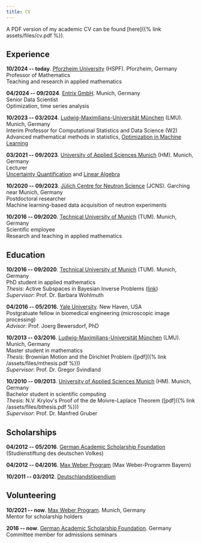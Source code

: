 ```yaml
---
title: CV
---
```

A PDF version of my academic CV can be found [here]({% link assets/files/cv.pdf %}).

## Experience
**10/2024 -- today**. [Pforzheim University](https://www.hs-pforzheim.de/) (HSPF). Pforzheim, Germany  
Professor of Mathematics  
Teaching and research in applied mathematics

**04/2024 -- 09/2024**. [Entrix GmbH](https://www.entrixenergy.com/). Munich, Germany  
Senior Data Scientist  
Optimization, time series analysis

**10/2023 -- 03/2024**. [Ludwig-Maximilians-Universität München](https://www.lmu.de/en/index.html) (LMU). Munich, Germany  
Interim Professor for Computational Statistics and Data Science (W2)  
Advanced mathematical methods in statistics, [Optimization in Machine Learning](https://slds-lmu.github.io/website_optimization/)

**03/2021 -- 09/2023**. [University of Applied Sciences Munich](https://www.cs.hm.edu/en/home/index.en.html) (HM). Munich, Germany  
Lecturer  
[Uncertainty Quantification](https://zpa.cs.hm.edu/public/module/374/) and [Linear Algebra](https://zpa.cs.hm.edu/public/module/138/)

**10/2020 -- 09/2023**. [Jülich Centre for Neutron Science](https://www.fz-juelich.de/jcns/EN/) (JCNS). Garching near Munich, Germany  
Postdoctoral researcher  
Machine learning-based data acquisition of neutron experiments

**10/2016 -- 09/2020**. [Technical University of Munich](https://www-m2.ma.tum.de/bin/view/Allgemeines/WebHomeEN) (TUM). Munich, Germany  
Scientific employee  
Research and teaching in applied mathematics

## Education
**10/2016 -- 09/2020**. [Technical University of Munich](https://www-m2.ma.tum.de/bin/view/Allgemeines/WebHomeEN) (TUM). Munich, Germany  
PhD student in applied mathematics  
_Thesis_: Active Subspaces in Bayesian Inverse Problems ([link](https://mediatum.ub.tum.de/?id=1546065))  
_Supervisor_: Prof. Dr. Barbara Wohlmuth

**04/2016 -- 05/2016**. [Yale University](http://bbs.yale.edu). New Haven, USA  
Postgratuate fellow in biomedical engineering (microscopic image processing)  
_Advisor_: Prof. Joerg Bewersdorf, PhD

**10/2013 -- 03/2016**. [Ludwig-Maximilians-Universität München](https://www.mathematik.uni-muenchen.de/) (LMU). Munich, Germany  
Master student in mathematics  
_Thesis_: Brownian Motion and the Dirichlet Problem ([pdf]({% link /assets/files/mthesis.pdf %}))  
_Supervisor_: Prof. Dr. Gregor Svindland

**10/2010 -- 09/2013**. [University of Applied Sciences Munich](https://www.cs.hm.edu/en/home/index.en.html) (HM). Munich, Germany  
Bachelor student in scientific computing  
_Thesis_: N.V. Krylov's Proof of the de Moivre-Laplace Theorem ([pdf]({% link /assets/files/bthesis.pdf %}))  
_Supervisor_: Prof. Dr. Manfred Gruber

## Scholarships
**04/2012 -- 05/2016**. [German Academic Scholarship Foundation](https://www.studienstiftung.de/en) (Studienstiftung des deutschen Volkes)

**04/2012 -- 04/2016**. [Max Weber Program](https://www.elitenetzwerk.bayern.de/en/home/funding-programs/max-weber-program) (Max Weber-Programm Bayern)

**10/2011 -- 03/2012**. [Deutschlandstipendium](https://www.deutschlandstipendium.de/deutschlandstipendium/de/services/english/english_node.html)

## Volunteering
**10/2021 -- now**. [Max Weber Program](https://www.elitenetzwerk.bayern.de/en/home/funding-programs/max-weber-program). Munich, Germany  
Mentor for scholarship holders

**2016 -- now**. [German Academic Scholarship Foundation](https://www.studienstiftung.de/en). Germany  
Committee member for admissions seminars

